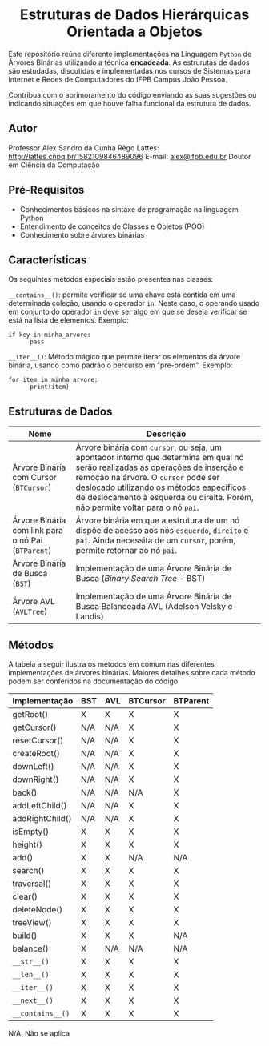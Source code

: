 <h1 align="center">Estruturas de Dados Hierárquicas Orientada a Objetos</h1>

Este repositório reúne diferente implementações na Linguagem `Python` de Árvores Binárias utilizando a técnica <b>encadeada</b>. As estrurutas de dados são estudadas, discutidas e implementadas nos cursos de Sistemas para Internet e Redes de Computadores do IFPB Campus João Pessoa.

Contribua com o aprimoramento do código enviando as suas sugestões ou indicando situações em que houve falha funcional da estrutura de dados.

## Autor
Professor Alex Sandro da Cunha Rêgo
Lattes: http://lattes.cnpq.br/1582109846489096 
E-mail: alex@ifpb.edu.br
Doutor em Ciência da Computação

## Pré-Requisitos
+  Conhecimentos básicos na sintaxe de programação na linguagem Python
+  Entendimento de conceitos de Classes e Objetos (POO)
+  Conhecimento sobre árvores binárias 

## Características
Os seguintes métodos especiais estão presentes nas classes:

`__contains__()`: permite verificar se uma chave está contida em uma determinada coleção, usando o operador `in`. Neste caso, o operando usado em conjunto do operador `in` deve ser algo em que se deseja verificar se está na lista de elementos. Exemplo:
```
if key in minha_arvore:
      pass
```

`__iter__()`: Método mágico que permite iterar os elementos da árvore binária, usando como padrão o percurso em "pre-ordem". Exemplo:
```
for item in minha_arvore:
      print(item)
```


## Estruturas de Dados
| Nome | Descrição |
| ------ | ----------- |
| Árvore Binária com Cursor (`BTCursor`) | Árvore binária com `cursor`, ou seja, um apontador interno que determina em qual nó serão realizadas as operações de inserção e remoção na árvore. O `cursor` pode ser deslocado utilizando os métodos específicos de deslocamento à esquerda ou direita. Porém, não permite voltar para o nó `pai`. |
| Árvore Binária com link para o nó Pai (`BTParent`) | Árvore binária  em que a estrutura de um nó dispõe de acesso aos nós  `esquerdo`,  `direito` e `pai`. Ainda necessita de um `cursor`, porém, permite retornar ao nó `pai`.  |
| Árvore Binária de Busca (`BST`) | Implementação de uma Árvore Binária de Busca (_Binary Search Tree_ - BST)  |
| Árvore AVL (`AVLTree`) | Implementação de uma Árvore Binária de Busca Balanceada AVL (Adelson Velsky e Landis)  |

## Métodos

A tabela a seguir ilustra os métodos em comum nas diferentes implementações de árvores binárias. Maiores detalhes sobre cada método
podem ser conferidos na documentação do código.

| Implementação    | BST | AVL  | BTCursor | BTParent |
| ---------------- |---- | ---- | ---------| -------- |
| getRoot()        | X   |  X   |  X       |   X  |
| getCursor()      | N/A |  N/A |  X       |   X  |
| resetCursor()    | N/A |  N/A |  X       |   X  |
| createRoot()     | N/A |  N/A |  X       |   X  |
| downLeft()       | N/A |  N/A |  X       |   X  |
| downRight()      | N/A |  N/A |  X       |   X  |
| back()           | N/A |  N/A |  N/A     |   X  |
| addLeftChild()   | N/A |  N/A |  X       |   X  |
| addRightChild()  | N/A |  N/A |  X       |   X  |
| isEmpty()        | X   |  X   |  X       |   X  |
| height()         | X   |  X   |  X       |   X  |
| add()            | X   |  X   |  N/A     |  N/A |
| search()         | X   |  X   |  X       |   X  |
| traversal()      | X   |  X   |  X       |   X  |
| clear()          | X   |  X   |  X       |   X  |
| deleteNode()     | X   |  X   |  X       |   X  |
| treeView()       | X   |  X   |  X       |   X  |
| build()          | X   |  X   |  X       |  N/A |
| balance()        | X   |  N/A |  N/A     |  N/A |    
| `__str__()`      | X   |  X   |  X       |   X  |
| `__len__()`      | X   |  X   |  X       |   X  |
| `__iter__()`     | X   |  X   |  X       |   X  | 
| `__next__()`     | X   |  X   |  X       |   X  | 
| `__contains__()` | X   |  X   |  X       |   X  |

N/A: Não se aplica